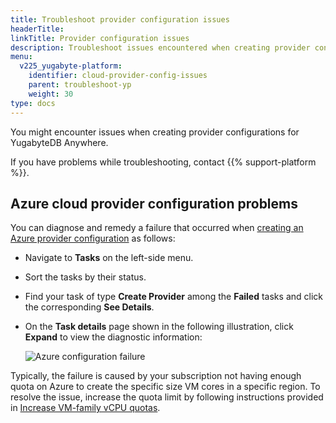 ```yaml
---
title: Troubleshoot provider configuration issues
headerTitle:
linkTitle: Provider configuration issues
description: Troubleshoot issues encountered when creating provider configurations for YugabyteDB Anywhere.
menu:
  v225_yugabyte-platform:
    identifier: cloud-provider-config-issues
    parent: troubleshoot-yp
    weight: 30
type: docs
---
```


You might encounter issues when creating provider configurations for YugabyteDB Anywhere.

If you have problems while troubleshooting, contact {{% support-platform %}}.

## Azure cloud provider configuration problems

You can diagnose and remedy a failure that occurred when [creating an Azure provider configuration](../../configure-yugabyte-platform/azure/) as follows:

- Navigate to **Tasks** on the left-side menu.

- Sort the tasks by their status.

- Find your task of type **Create Provider** among the **Failed** tasks and click the corresponding **See Details**.

- On the **Task details** page shown in the following illustration, click **Expand** to view the diagnostic information:

  ![Azure configuration failure](/images/yp/platform-azure-prepare-cloud-env-6.png)

Typically, the failure is caused by your subscription not having enough quota on Azure to create the specific size VM cores in a specific region. To resolve the issue, increase the quota limit by following instructions provided in [Increase VM-family vCPU quotas](https://docs.microsoft.com/en-us/azure/azure-portal/supportability/per-vm-quota-requests).
